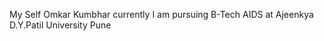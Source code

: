 My Self Omkar Kumbhar currently I am pursuing B-Tech AIDS at Ajeenkya D.Y.Patil University Pune
<!---
Omkar-Kumbhar100/Omkar-Kumbhar100 is a ✨ special ✨ repository because its `README.md` (this file) appears on your GitHub profile.
You can click the Preview link to take a look at your changes.
--->
